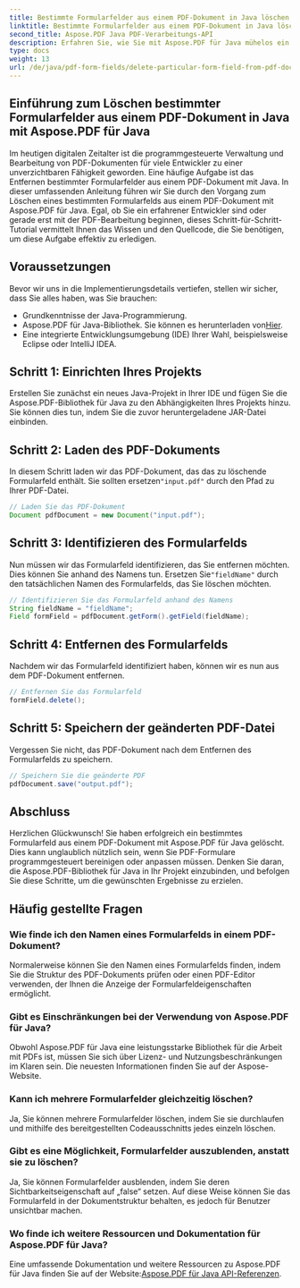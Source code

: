 ```yaml
---
title: Bestimmte Formularfelder aus einem PDF-Dokument in Java löschen
linktitle: Bestimmte Formularfelder aus einem PDF-Dokument in Java löschen
second_title: Aspose.PDF Java PDF-Verarbeitungs-API
description: Erfahren Sie, wie Sie mit Aspose.PDF für Java mühelos ein bestimmtes Formularfeld aus einem PDF-Dokument in Java löschen. Schritt-für-Schritt-Anleitung und Quellcode werden bereitgestellt.
type: docs
weight: 13
url: /de/java/pdf-form-fields/delete-particular-form-field-from-pdf-document-in-java/
---
```


## Einführung zum Löschen bestimmter Formularfelder aus einem PDF-Dokument in Java mit Aspose.PDF für Java

Im heutigen digitalen Zeitalter ist die programmgesteuerte Verwaltung und Bearbeitung von PDF-Dokumenten für viele Entwickler zu einer unverzichtbaren Fähigkeit geworden. Eine häufige Aufgabe ist das Entfernen bestimmter Formularfelder aus einem PDF-Dokument mit Java. In dieser umfassenden Anleitung führen wir Sie durch den Vorgang zum Löschen eines bestimmten Formularfelds aus einem PDF-Dokument mit Aspose.PDF für Java. Egal, ob Sie ein erfahrener Entwickler sind oder gerade erst mit der PDF-Bearbeitung beginnen, dieses Schritt-für-Schritt-Tutorial vermittelt Ihnen das Wissen und den Quellcode, die Sie benötigen, um diese Aufgabe effektiv zu erledigen.

## Voraussetzungen

Bevor wir uns in die Implementierungsdetails vertiefen, stellen wir sicher, dass Sie alles haben, was Sie brauchen:

- Grundkenntnisse der Java-Programmierung.
-  Aspose.PDF für Java-Bibliothek. Sie können es herunterladen von[Hier](https://releases.aspose.com/pdf/java/).
- Eine integrierte Entwicklungsumgebung (IDE) Ihrer Wahl, beispielsweise Eclipse oder IntelliJ IDEA.

## Schritt 1: Einrichten Ihres Projekts

Erstellen Sie zunächst ein neues Java-Projekt in Ihrer IDE und fügen Sie die Aspose.PDF-Bibliothek für Java zu den Abhängigkeiten Ihres Projekts hinzu. Sie können dies tun, indem Sie die zuvor heruntergeladene JAR-Datei einbinden.

## Schritt 2: Laden des PDF-Dokuments

 In diesem Schritt laden wir das PDF-Dokument, das das zu löschende Formularfeld enthält. Sie sollten ersetzen`"input.pdf"` durch den Pfad zu Ihrer PDF-Datei.

```java
// Laden Sie das PDF-Dokument
Document pdfDocument = new Document("input.pdf");
```

## Schritt 3: Identifizieren des Formularfelds

 Nun müssen wir das Formularfeld identifizieren, das Sie entfernen möchten. Dies können Sie anhand des Namens tun. Ersetzen Sie`"fieldName"` durch den tatsächlichen Namen des Formularfelds, das Sie löschen möchten.

```java
// Identifizieren Sie das Formularfeld anhand des Namens
String fieldName = "fieldName";
Field formField = pdfDocument.getForm().getField(fieldName);
```

## Schritt 4: Entfernen des Formularfelds

Nachdem wir das Formularfeld identifiziert haben, können wir es nun aus dem PDF-Dokument entfernen.

```java
// Entfernen Sie das Formularfeld
formField.delete();
```

## Schritt 5: Speichern der geänderten PDF-Datei

Vergessen Sie nicht, das PDF-Dokument nach dem Entfernen des Formularfelds zu speichern.

```java
// Speichern Sie die geänderte PDF
pdfDocument.save("output.pdf");
```

## Abschluss

Herzlichen Glückwunsch! Sie haben erfolgreich ein bestimmtes Formularfeld aus einem PDF-Dokument mit Aspose.PDF für Java gelöscht. Dies kann unglaublich nützlich sein, wenn Sie PDF-Formulare programmgesteuert bereinigen oder anpassen müssen. Denken Sie daran, die Aspose.PDF-Bibliothek für Java in Ihr Projekt einzubinden, und befolgen Sie diese Schritte, um die gewünschten Ergebnisse zu erzielen.

## Häufig gestellte Fragen

### Wie finde ich den Namen eines Formularfelds in einem PDF-Dokument?

Normalerweise können Sie den Namen eines Formularfelds finden, indem Sie die Struktur des PDF-Dokuments prüfen oder einen PDF-Editor verwenden, der Ihnen die Anzeige der Formularfeldeigenschaften ermöglicht.

### Gibt es Einschränkungen bei der Verwendung von Aspose.PDF für Java?

Obwohl Aspose.PDF für Java eine leistungsstarke Bibliothek für die Arbeit mit PDFs ist, müssen Sie sich über Lizenz- und Nutzungsbeschränkungen im Klaren sein. Die neuesten Informationen finden Sie auf der Aspose-Website.

### Kann ich mehrere Formularfelder gleichzeitig löschen?

Ja, Sie können mehrere Formularfelder löschen, indem Sie sie durchlaufen und mithilfe des bereitgestellten Codeausschnitts jedes einzeln löschen.

### Gibt es eine Möglichkeit, Formularfelder auszublenden, anstatt sie zu löschen?

Ja, Sie können Formularfelder ausblenden, indem Sie deren Sichtbarkeitseigenschaft auf „false“ setzen. Auf diese Weise können Sie das Formularfeld in der Dokumentstruktur behalten, es jedoch für Benutzer unsichtbar machen.

### Wo finde ich weitere Ressourcen und Dokumentation für Aspose.PDF für Java?

 Eine umfassende Dokumentation und weitere Ressourcen zu Aspose.PDF für Java finden Sie auf der Website:[Aspose.PDF für Java API-Referenzen](https://reference.aspose.com/pdf/java/).